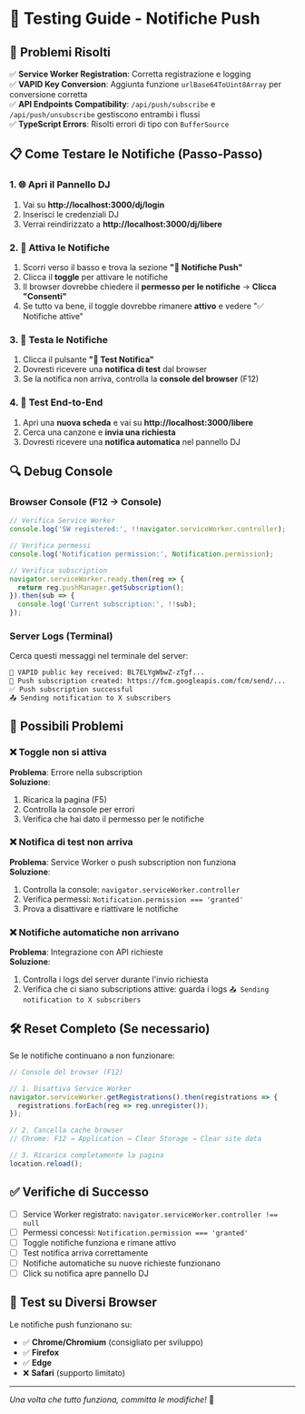 # 🧪 Testing Guide - Notifiche Push

## 🔧 Problemi Risolti

✅ **Service Worker Registration**: Corretta registrazione e logging  
✅ **VAPID Key Conversion**: Aggiunta funzione `urlBase64ToUint8Array` per conversione corretta  
✅ **API Endpoints Compatibility**: `/api/push/subscribe` e `/api/push/unsubscribe` gestiscono entrambi i flussi  
✅ **TypeScript Errors**: Risolti errori di tipo con `BufferSource`  

## 📋 Come Testare le Notifiche (Passo-Passo)

### 1. 🌐 Apri il Pannello DJ

1. Vai su **http://localhost:3000/dj/login**
2. Inserisci le credenziali DJ
3. Verrai reindirizzato a **http://localhost:3000/dj/libere**

### 2. 🔔 Attiva le Notifiche

1. Scorri verso il basso e trova la sezione **"🔔 Notifiche Push"**
2. Clicca il **toggle** per attivare le notifiche
3. Il browser dovrebbe chiedere il **permesso per le notifiche** → **Clicca "Consenti"**
4. Se tutto va bene, il toggle dovrebbe rimanere **attivo** e vedere "✅ Notifiche attive"

### 3. 🧪 Testa le Notifiche

1. Clicca il pulsante **"🧪 Test Notifica"**
2. Dovresti ricevere una **notifica di test** dal browser
3. Se la notifica non arriva, controlla la **console del browser** (F12)

### 4. 🎵 Test End-to-End

1. Apri una **nuova scheda** e vai su **http://localhost:3000/libere**
2. Cerca una canzone e **invia una richiesta**
3. Dovresti ricevere una **notifica automatica** nel pannello DJ

## 🔍 Debug Console

### Browser Console (F12 → Console)

```javascript
// Verifica Service Worker
console.log('SW registered:', !!navigator.serviceWorker.controller);

// Verifica permessi
console.log('Notification permission:', Notification.permission);

// Verifica subscription
navigator.serviceWorker.ready.then(reg => {
  return reg.pushManager.getSubscription();
}).then(sub => {
  console.log('Current subscription:', !!sub);
});
```

### Server Logs (Terminal)

Cerca questi messaggi nel terminale del server:

```bash
🔑 VAPID public key received: BL7ELYgWbwZ-zTgf...
📱 Push subscription created: https://fcm.googleapis.com/fcm/send/...
✅ Push subscription successful
📤 Sending notification to X subscribers
```

## 🚨 Possibili Problemi

### ❌ Toggle non si attiva

**Problema**: Errore nella subscription  
**Soluzione**: 
1. Ricarica la pagina (F5)
2. Controlla la console per errori
3. Verifica che hai dato il permesso per le notifiche

### ❌ Notifica di test non arriva

**Problema**: Service Worker o push subscription non funziona  
**Soluzione**:
1. Controlla la console: `navigator.serviceWorker.controller`
2. Verifica permessi: `Notification.permission === 'granted'`
3. Prova a disattivare e riattivare le notifiche

### ❌ Notifiche automatiche non arrivano

**Problema**: Integrazione con API richieste  
**Soluzione**:
1. Controlla i logs del server durante l'invio richiesta
2. Verifica che ci siano subscriptions attive: guarda i logs `📤 Sending notification to X subscribers`

## 🛠️ Reset Completo (Se necessario)

Se le notifiche continuano a non funzionare:

```javascript
// Console del browser (F12)

// 1. Disattiva Service Worker
navigator.serviceWorker.getRegistrations().then(registrations => {
  registrations.forEach(reg => reg.unregister());
});

// 2. Cancella cache browser
// Chrome: F12 → Application → Clear Storage → Clear site data

// 3. Ricarica completamente la pagina
location.reload();
```

## ✅ Verifiche di Successo

- [ ] Service Worker registrato: `navigator.serviceWorker.controller !== null`
- [ ] Permessi concessi: `Notification.permission === 'granted'`  
- [ ] Toggle notifiche funziona e rimane attivo
- [ ] Test notifica arriva correttamente
- [ ] Notifiche automatiche su nuove richieste funzionano
- [ ] Click su notifica apre pannello DJ

## 📱 Test su Diversi Browser

Le notifiche push funzionano su:
- ✅ **Chrome/Chromium** (consigliato per sviluppo)
- ✅ **Firefox**
- ✅ **Edge**
- ❌ **Safari** (supporto limitato)

---

*Una volta che tutto funziona, committa le modifiche!* 🚀